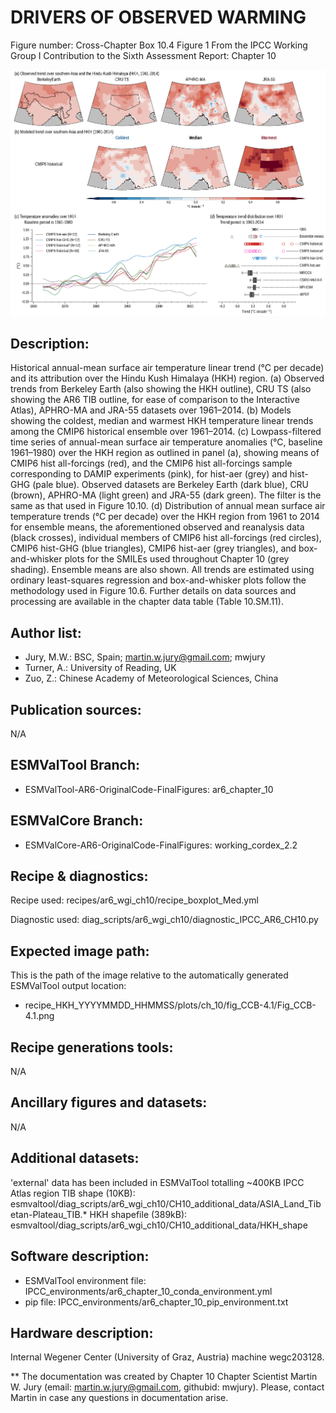DRIVERS OF OBSERVED WARMING
============

Figure number: Cross-Chapter Box 10.4 Figure 1
From the IPCC Working Group I Contribution to the Sixth Assessment Report: Chapter 10

![Figure 10 CCB 4.1](../images/ar6_wg1_chap10_figureCCBox10_4_1_HKH.png?raw=true)


Description:
------------
Historical annual-mean surface air temperature linear trend (°C per decade) and its attribution over the Hindu Kush Himalaya (HKH) region. (a) Observed trends from Berkeley Earth (also showing the HKH outline), CRU TS (also showing the AR6 TIB outline, for ease of comparison to the Interactive Atlas), APHRO-MA and JRA-55 datasets over 1961–2014. (b) Models showing the coldest, median and warmest HKH temperature linear trends among the CMIP6 historical ensemble over 1961–2014. (c) Lowpass-filtered time series of annual-mean surface air temperature anomalies (°C, baseline 1961–1980) over the HKH region as outlined in panel (a), showing means of CMIP6 hist all-forcings (red), and the CMIP6 hist all-forcings sample corresponding to DAMIP experiments (pink), for hist-aer (grey) and hist-GHG (pale blue). Observed datasets are Berkeley Earth (dark blue), CRU (brown), APHRO-MA (light green) and JRA-55 (dark green). The filter is the same as that used in Figure 10.10. (d) Distribution of annual mean surface air temperature trends (°C per decade) over the HKH region from 1961 to 2014 for ensemble means, the aforementioned observed and reanalysis data (black crosses), individual members of CMIP6 hist all-forcings (red circles), CMIP6 hist-GHG (blue triangles), CMIP6 hist-aer (grey triangles), and box-and-whisker plots for the SMILEs used throughout Chapter 10 (grey shading). Ensemble means are also shown. All trends are estimated using ordinary least-squares regression and box-and-whisker plots follow the methodology used in Figure 10.6. Further details on data sources and processing are available in the chapter data table (Table 10.SM.11).


Author list:
------------
- Jury, M.W.: BSC, Spain; martin.w.jury@gmail.com; mwjury
- Turner, A.: University of Reading, UK
- Zuo, Z.: Chinese Academy of Meteorological Sciences, China


Publication sources:
--------------------
N/A


ESMValTool Branch:
------------------
- ESMValTool-AR6-OriginalCode-FinalFigures: ar6_chapter_10


ESMValCore Branch:
------------------
- ESMValCore-AR6-OriginalCode-FinalFigures: working_cordex_2.2


Recipe & diagnostics:
---------------------
Recipe used: recipes/ar6_wgi_ch10/recipe_boxplot_Med.yml

Diagnostic used: diag_scripts/ar6_wgi_ch10/diagnostic_IPCC_AR6_CH10.py


Expected image path:
--------------------
This is the path of the image relative to the automatically generated ESMValTool output location:
- recipe_HKH_YYYYMMDD_HHMMSS/plots/ch_10/fig_CCB-4.1/Fig_CCB-4.1.png


Recipe generations tools:
-------------------------
N/A


Ancillary figures and datasets:
-------------------------------
N/A


Additional datasets:
--------------------
'external' data has been included in ESMValTool totalling ~400KB
IPCC Atlas region TIB shape (10KB):
esmvaltool/diag_scripts/ar6_wgi_ch10/CH10_additional_data/ASIA_Land_Tibetan-Plateau_TIB.*
HKH shapefile (389kB):
esmvaltool/diag_scripts/ar6_wgi_ch10/CH10_additional_data/HKH_shape


Software description:
---------------------
- ESMValTool environment file: IPCC_environments/ar6_chapter_10_conda_environment.yml
- pip file: IPCC_environments/ar6_chapter_10_pip_environment.txt


Hardware description:
---------------------
Internal Wegener Center (University of Graz, Austria) machine wegc203128.

** The documentation was created by Chapter 10 Chapter Scientist Martin W. Jury (email: martin.w.jury@gmail.com, githubid: mwjury). Please, contact Martin in case any questions in documentation arise.